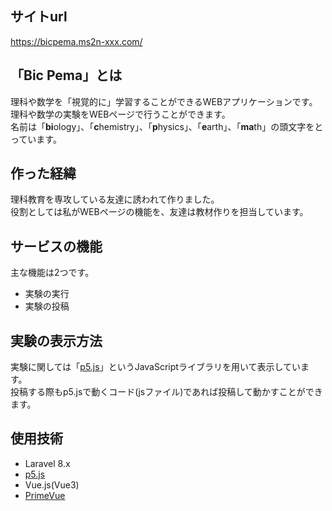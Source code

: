 ## サイトurl
https://bicpema.ms2n-xxx.com/

## 「Bic Pema」とは
理科や数学を「視覚的に」学習することができるWEBアプリケーションです。理科や数学の実験をWEBページで行うことができます。   
名前は「**bi**ology」、「**c**hemistry」、「**p**hysics」、「**e**arth」、「**ma**th」の頭文字をとっています。  
## 作った経緯
理科教育を専攻している友達に誘われて作りました。  
役割としては私がWEBページの機能を、友達は教材作りを担当しています。
## サービスの機能
主な機能は2つです。  
- 実験の実行
- 実験の投稿
## 実験の表示方法
実験に関しては「[p5.js](https://p5js.org/)」というJavaScriptライブラリを用いて表示しています。  
投稿する際もp5.jsで動くコード(jsファイル)であれば投稿して動かすことができます。
　　
## 使用技術
- Laravel 8.x
- [p5.js](https://p5js.org/)
- Vue.js(Vue3)
- [PrimeVue](https://www.primefaces.org/primevue/)
